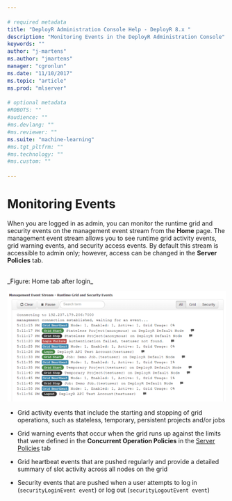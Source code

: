 ```yaml
---

# required metadata
title: "DeployR Administration Console Help - DeployR 8.x "
description: "Monitoring Events in the DeployR Administration Console"
keywords: ""
author: "j-martens"
ms.author: "jmartens"
manager: "cgronlun"
ms.date: "11/10/2017"
ms.topic: "article"
ms.prod: "mlserver"

# optional metadata
#ROBOTS: ""
#audience: ""
#ms.devlang: ""
#ms.reviewer: ""
ms.suite: "machine-learning"
#ms.tgt_pltfrm: ""
#ms.technology: ""
#ms.custom: ""

---
```


# Monitoring Events

When you are logged in as admin, you can monitor the runtime grid and security events on the management event stream from the **Home** page.  The management event stream allows you to see runtime grid activity events, grid warning events, and security access events. By default this stream is accessible to admin only; however, access can be changed in the **Server Policies** tab.

<br/>
_Figure: Home tab after login_

![](media/deployr-admin-monitoring-events/03000023_612x363.png)  

- Grid activity events that include the starting and stopping of grid operations, such as stateless, temporary, persistent projects and/or jobs

- Grid warning events that occur when the grid runs up against the limits that were defined in the **Concurrent Operation Policies** in the [Server Policies](deployr-admin-managing-server-policies.md#concurrent-operation-policies) tab

- Grid heartbeat events that are pushed regularly and provide a detailed summary of slot activity across all nodes on the grid

- Security events that are pushed when a user attempts to log in (`securityLoginEvent event`) or log out (`securityLogoutEvent event`)
